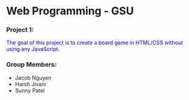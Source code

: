 # Web Programming - GSU

<h3>Project 1:</h3>
<p style="color:blue">
  The goal of this project is to create a board game in HTML/CSS without using any JavaScript.
</p>
<h3>Group Members:</h3>
<ul>
  <li>Jacob Nguyen</li>
  <li>Harsh Jivani</li>
  <li>Sunny Patel</li>
</ul>
  
